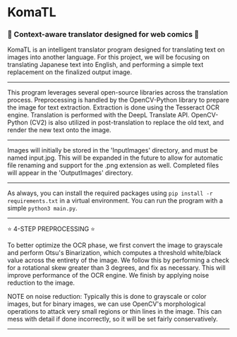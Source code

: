 # KomaTL

<h3>🔹 Context-aware translator designed for web comics 🔹</h3>

KomaTL is an intelligent translator program designed for translating text on images into another language. For this project, we will be focusing on translating Japanese text into English, and performing a simple text replacement on the finalized output image.

<hr>
This program leverages several open-source libraries across the translation process. Preprocessing is handled by the OpenCV-Python library to prepare the image for text extraction. Extraction is done using the Tesseract OCR engine. Translation is performed with the DeepL Translate API. OpenCV-Python (CV2) is also utilized in post-translation to replace the old text, and render the new text onto the image. 
<hr>
Images will initially be stored in the 'InputImages' directory, and must be named input.jpg. This will be expanded in the future to allow for automatic file renaming and support for the .png extension as well. Completed files will appear in the 'OutputImages' directory. 
<hr>

As always, you can install the required packages using `pip install -r requirements.txt` in a virtual environment. You can run the program with a simple `python3 main.py`.

<hr>

:star: 4-STEP PREPROCESSING :star:

To better optimize the OCR phase, we first convert the image to grayscale and perform Otsu's Binarization, which computes a threshold white/black value across the entirety of the image. We follow this by performing a check for a rotational skew greater than 3 degrees, and fix as necessary. This will improve performance of the OCR engine. We finish by applying noise reduction to the image.

NOTE on noise reduction: Typically this is done to grayscale or color images, but for binary images, we can use OpenCV's morphological operations to attack very small regions or thin lines in the image. This can mess with detail if done incorrectly, so it will be set fairly conservatively.

<hr>
